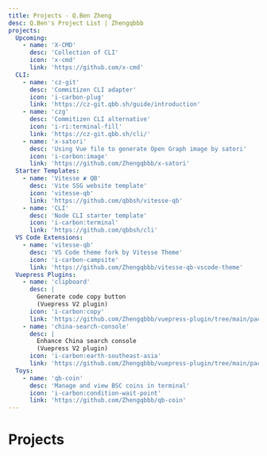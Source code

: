 ```yaml
---
title: Projects - Q.Ben Zheng
desc: Q.Ben's Project List | Zhengqbbb
projects:
  Upcoming:
    - name: 'X-CMD'
      desc: 'Collection of CLI'
      icon: 'x-cmd'
      link: 'https://github.com/x-cmd'
  CLI:
    - name: 'cz-git'
      desc: 'Commitizen CLI adapter'
      icon: 'i-carbon-plug'
      link: 'https://cz-git.qbb.sh/guide/introduction'
    - name: 'czg'
      desc: 'Commitizen CLI alternative'
      icon: 'i-ri:terminal-fill'
      link: 'https://cz-git.qbb.sh/cli/'
    - name: 'x-satori'
      desc: 'Using Vue file to generate Open Graph image by satori'
      icon: 'i-carbon:image'
      link: 'https://github.com/Zhengqbbb/x-satori'
  Starter Templates:
    - name: 'Vitesse ✘ QB'
      desc: 'Vite SSG website template'
      icon: 'vitesse-qb'
      link: 'https://github.com/qbbsh/vitesse-qb'
    - name: 'CLI'
      desc: 'Node CLI starter template'
      icon: 'i-carbon:terminal'
      link: 'https://github.com/qbbsh/cli'
  VS Code Extensions:
    - name: 'vitesse-qb'
      desc: 'VS Code theme fork by Vitesse Theme'
      icon: 'i-carbon-campsite'
      link: 'https://github.com/Zhengqbbb/vitesse-qb-vscode-theme'
  Vuepress Plugins:
    - name: 'clipboard'
      desc: |
        Generate code copy button
        (Vuepress V2 plugin)
      icon: 'i-carbon:copy'
      link: 'https://github.com/Zhengqbbb/vuepress-plugin/tree/main/packages/plugin-clipboard'
    - name: 'china-search-console'
      desc: |
        Enhance China search console
        (Vuepress V2 plugin)
      icon: 'i-carbon:earth-southeast-asia'
      link: 'https://github.com/Zhengqbbb/vuepress-plugin/tree/main/packages/plugin-china-search-console'
  Toys:
    - name: 'qb-coin'
      desc: 'Manage and view BSC coins in terminal'
      icon: 'i-carbon:condition-wait-point'
      link: 'https://github.com/Zhengqbbb/qb-coin'
---
```


# Projects

<ListProjects :projects="frontmatter.projects" />
